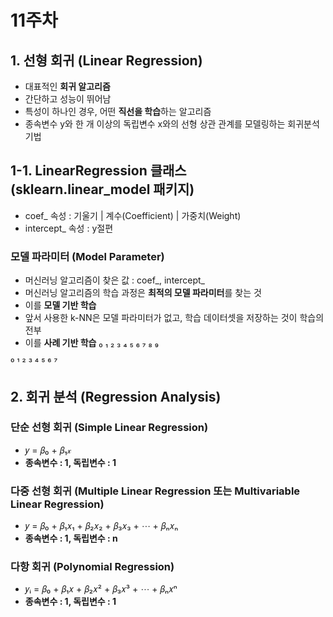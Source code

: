 # 11주차
## 1. 선형 회귀 (Linear Regression)
- 대표적인 **회귀 알고리즘**
- 간단하고 성능이 뛰어남
- 특성이 하나인 경우, 어떤 **직선을 학습**하는 알고리즘
- 종속변수 y와 한 개 이상의 독립변수 x와의 선형 상관 관계를 모델링하는 회귀분석 기법

## 1-1. LinearRegression 클래스 (sklearn.linear_model 패키지)
- coef_ 속성 : 기울기 | 계수(Coefficient) | 가중치(Weight)
- intercept_ 속성 : y절편

### 모델 파라미터 (Model Parameter)
- 머신러닝 알고리즘이 찾은 값 : coef_, intercept_
- 머신러닝 알고리즘의 학습 과정은 **최적의 모델 파라미터**를 찾는 것
- 이를 **모델 기반 학습**
- 앞서 사용한 k-NN은 모델 파라미터가 없고, 학습 데이터셋을 저장하는 것이 학습의 전부
- 이를 **사례 기반 학습**
₀ ₁ ₂ ₃ ₄ ₅ ₆ ₇ ₈ ₉

⁰ ¹ ² ³ ⁴ ⁵ ⁶ ⁷ 
## 2. 회귀 분석 (Regression Analysis)
### 단순 선형 회귀 (Simple Linear Regression)
- 𝑦 = 𝛽₀ + 𝛽₁𝓍                            
- **종속변수 : 1, 독립변수 : 1**
### 다중 선형 회귀 (Multiple Linear Regression 또는 Multivariable Linear Regression)
- 𝑦 = 𝛽₀ + 𝛽₁𝑥₁ + 𝛽₂𝑥₂ + 𝛽₃𝑥₃ + ⋯ + 𝛽ₙ𝑥ₙ  
- **종속변수 : 1, 독립변수 : n**
### 다항 회귀 (Polynomial Regression)
- 𝑦ᵢ = 𝛽₀ + 𝛽₁𝑥 + 𝛽₂𝑥² + 𝛽₃𝑥³ + ⋯ + 𝛽ₙ𝑥ⁿ 
- **종속변수 : 1, 독립변수 : 1**
